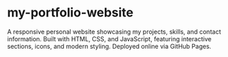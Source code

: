 # my-portfolio-website
A responsive personal website showcasing my projects, skills, and contact information. Built with HTML, CSS, and JavaScript, featuring interactive sections, icons, and modern styling. Deployed online via GitHub Pages.
